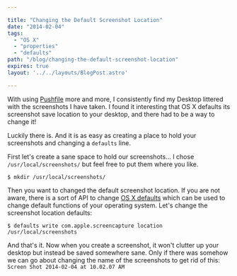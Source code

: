 ```yaml
---

title: "Changing the Default Screenshot Location"
date: "2014-02-04"
tags:
  - "OS X"
  - "properties"
  - "defaults"
path: "/blog/changing-the-default-screenshot-location"
expires: true
layout: '../../layouts/BlogPost.astro'

---
```


With using [Pushfile](https://github.com/joshfinnie/pushfile) more and more, I consistently find my Desktop littered with the  screenshots I have taken. I found it interesting that OS X defaults its screenshot save location to your desktop, and there had to be a way to change it!

Luckily there is. And it is as easy as creating a place to hold your screenshots and changing a `defaults` line.

First let's create a sane space to hold our screenshots... I chose `/usr/local/screenshots/` but feel free to put them where you like.

    $ mkdir /usr/local/screenshots/

Then you want to changed the default screenshot location. If you are not aware, there is a sort of API to change [OS X defaults](https://developer.apple.com/library/mac/documentation/Darwin/Reference/ManPages/man1/defaults.1.html) which can be used to change default functions of your operating system. Let's change the screenshot location defaults:

    $ defaults write com.apple.screencapture location /usr/local/screenshots

And that's it. Now when you create a screenshot, it won't clutter up your desktop but instead be saved somewhere sane. Only if there was somehow we can go about changing the name of the screenshots to get rid of this: `Screen Shot 2014-02-04 at 10.02.07 AM`
